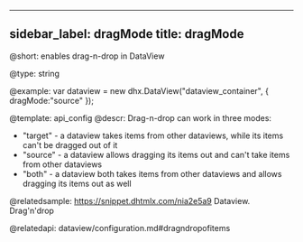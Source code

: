 
---
sidebar_label: dragMode
title: dragMode
---          

@short: 
enables drag-n-drop in DataView




@type: string

@example: 
var dataview = new dhx.DataView("dataview_container", { 
    dragMode:"source"
});


@template:	api_config
@descr: 
Drag-n-drop can work in three modes:

- "target" - a dataview takes items from other dataviews, while its items can't be dragged out of it
- "source" - a dataview allows dragging its items out and can't take items from other dataviews
- "both" - a dataview both takes items from other dataviews and allows dragging its items out as well

@relatedsample:
https://snippet.dhtmlx.com/nia2e5a9	Dataview. Drag'n'drop

@relatedapi:
dataview/configuration.md#dragndropofitems